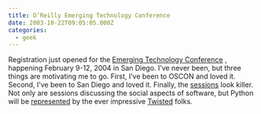 ```yaml
---
title: O’Reilly Emerging Technology Conference
date: 2003-10-22T09:05:05.000Z
categories:
  - geek
---
```

Registration just opened for the [Emerging Technology Conference][1] , happening February 9-12, 2004 in San Diego. I’ve never been, but three things are motivating me to go. First, I’ve been to <span class="caps">OSCON</span> and loved it. Second, I’ve been to San Diego and loved it. Finally, the [sessions][2]  look killer. Not only are sessions discussing the social aspects of software, but Python will be [represented][3]  by the ever impressive [Twisted][4]  folks.

 [1]: http://conferences.oreillynet.com/etcon/
 [2]: http://conferences.oreillynet.com/pub/w/28/sessions.html
 [3]: http://conferences.oreillynet.com/cs/et2004/view/e_sess/4599
 [4]: http://www.twistedmatrix.com
